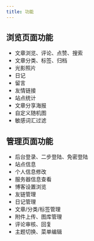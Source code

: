 ```yaml
---
title: 功能
---
```


## 浏览页面功能

* 文章浏览、评论、点赞、搜索
* 文章分类、标签、归档
* 光影照片
* 日记
* 留言
* 友情链接
* 站点统计
* 文章分享海报
* 自定义随机图
* 敏感词汇过滤

## 管理页面功能

* 后台登录、二步登陆、免密登陆
* 站点信息
* 个人信息修改
* 服务器信息查看
* 博客设置浏览
* 友链管理
* 日记管理
* 文章/分类/标签管理
* 附件上传、图库管理
* 评论审核、回复
* 主题切换、菜单编辑